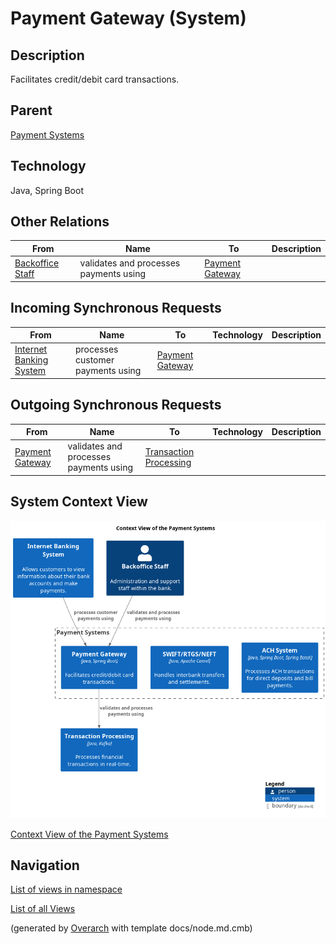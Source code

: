 
# Payment Gateway (System)
## Description
Facilitates credit/debit card transactions.

## Parent
[Payment Systems](../../mybank/payment/context-boundary.md)

## Technology
Java, Spring Boot
## Other Relations
| From | Name | To | Description |
|---|---|---|---|
| [Backoffice Staff](../../mybank/core-banking/backoffice-staff.md) | validates and processes payments using | [Payment Gateway](../../mybank/payment/payment-gateway-system.md) |  |
## Incoming Synchronous Requests 
| From | Name | To | Technology | Description |
|---|---|---|---|---|
| [Internet Banking System](../../mybank/digital-banking/internet-banking-system/internet-banking-system.md) | processes customer payments using | [Payment Gateway](../../mybank/payment/payment-gateway-system.md) |  |
## Outgoing Synchronous Requests 
| From | Name | To | Technology | Description |
|---|---|---|---|---|
| [Payment Gateway](../../mybank/payment/payment-gateway-system.md) | validates and processes payments using | [Transaction Processing](../../mybank/core-banking/transaction-processing-system.md) |  |

## System Context View
![Context View of the Payment Systems](../../mybank/payment/context-view.png)

[Context View of the Payment Systems](../../mybank/payment/context-view.md)


## Navigation
[List of views in namespace](./views-in-namespace.md)

[List of all Views](../../views.md)


(generated by [Overarch](https://github.com/soulspace-org/overarch) with template docs/node.md.cmb)
